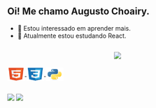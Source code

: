 ## Oi! Me chamo Augusto Choairy.
- 👀 Estou interessado em aprender mais.
- 🌱 Atualmente estou estudando React.
##
<div align="center">
  <a href="https://github.com/GusChoairy">
  <img height="180" src="https://github-readme-stats.vercel.app/api?username=GusChoairy&show_icons=true&theme=algolia&include_all_commits=true&count_private=true"/>
</div>
  
<div style="display: inline_block"><br> 
  <img align="center" alt="Gus-HTML" height="30" width="40" src="https://raw.githubusercontent.com/devicons/devicon/master/icons/html5/html5-original.svg">
  <img align="center" alt="Gus-CSS" height="30" width="40" src="https://raw.githubusercontent.com/devicons/devicon/master/icons/css3/css3-original.svg">
  <img align="center" alt="Gus-Python" height="30" width="40" src="https://raw.githubusercontent.com/devicons/devicon/master/icons/python/python-original.svg">
</div>
 
##
<div>
  <a href="https://www.linkedin.com/in/augusto-choairy-6a6b6b14b/" targe="_blank"><img src="https://img.shields.io/badge/-LinkedIn-%230077B5?style=for-the-badge&logo=linkedin&logoColor=white" target="_blank"></a>
  <a href="https://www.instagram.com/augustochoairy/" target="_blank"><img src="https://img.shields.io/badge/Instagram-E4405F?style=for-the-badge&logo=instagram&logoColor=white"</a>

